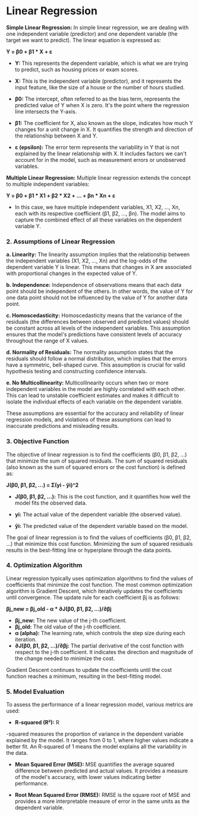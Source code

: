 # Linear Regression

**Simple Linear Regression:**
In simple linear regression, we are dealing with one independent variable (predictor) and one dependent variable (the target we want to predict). The linear equation is expressed as:

**Y = β0 + β1 * X + ε**

- **Y:** This represents the dependent variable, which is what we are trying to predict, such as housing prices or exam scores.
  
- **X:** This is the independent variable (predictor), and it represents the input feature, like the size of a house or the number of hours studied.

- **β0:** The intercept, often referred to as the bias term, represents the predicted value of Y when X is zero. It's the point where the regression line intersects the Y-axis.

- **β1:** The coefficient for X, also known as the slope, indicates how much Y changes for a unit change in X. It quantifies the strength and direction of the relationship between X and Y.

- **ε (epsilon):** The error term represents the variability in Y that is not explained by the linear relationship with X. It includes factors we can't account for in the model, such as measurement errors or unobserved variables.

**Multiple Linear Regression:**
Multiple linear regression extends the concept to multiple independent variables:

**Y = β0 + β1 * X1 + β2 * X2 + ... + βn * Xn + ε**

- In this case, we have multiple independent variables, X1, X2, ..., Xn, each with its respective coefficient (β1, β2, ..., βn). The model aims to capture the combined effect of all these variables on the dependent variable Y.

### 2. Assumptions of Linear Regression

**a. Linearity:** The linearity assumption implies that the relationship between the independent variables (X1, X2, ..., Xn) and the log-odds of the dependent variable Y is linear. This means that changes in X are associated with proportional changes in the expected value of Y.

**b. Independence:** Independence of observations means that each data point should be independent of the others. In other words, the value of Y for one data point should not be influenced by the value of Y for another data point.

**c. Homoscedasticity:** Homoscedasticity means that the variance of the residuals (the differences between observed and predicted values) should be constant across all levels of the independent variables. This assumption ensures that the model's predictions have consistent levels of accuracy throughout the range of X values.

**d. Normality of Residuals:** The normality assumption states that the residuals should follow a normal distribution, which implies that the errors have a symmetric, bell-shaped curve. This assumption is crucial for valid hypothesis testing and constructing confidence intervals.

**e. No Multicollinearity:** Multicollinearity occurs when two or more independent variables in the model are highly correlated with each other. This can lead to unstable coefficient estimates and makes it difficult to isolate the individual effects of each variable on the dependent variable.

These assumptions are essential for the accuracy and reliability of linear regression models, and violations of these assumptions can lead to inaccurate predictions and misleading results.

### 3. Objective Function

The objective of linear regression is to find the coefficients (β0, β1, β2, ...) that minimize the sum of squared residuals. The sum of squared residuals (also known as the sum of squared errors or the cost function) is defined as:

**J(β0, β1, β2, ...) = Σ(yi - ŷi)^2**

- **J(β0, β1, β2, ...):** This is the cost function, and it quantifies how well the model fits the observed data.

- **yi:** The actual value of the dependent variable (the observed value).

- **ŷi:** The predicted value of the dependent variable based on the model.

The goal of linear regression is to find the values of coefficients (β0, β1, β2, ...) that minimize this cost function. Minimizing the sum of squared residuals results in the best-fitting line or hyperplane through the data points.

### 4. Optimization Algorithm

Linear regression typically uses optimization algorithms to find the values of coefficients that minimize the cost function. The most common optimization algorithm is Gradient Descent, which iteratively updates the coefficients until convergence. The update rule for each coefficient βj is as follows:

**βj_new = βj_old - α * ∂J(β0, β1, β2, ...)/∂βj**

- **βj_new:** The new value of the j-th coefficient.
- **βj_old:** The old value of the j-th coefficient.
- **α (alpha):** The learning rate, which controls the step size during each iteration.
- **∂J(β0, β1, β2, ...)/∂βj:** The partial derivative of the cost function with respect to the j-th coefficient. It indicates the direction and magnitude of the change needed to minimize the cost.

Gradient Descent continues to update the coefficients until the cost function reaches a minimum, resulting in the best-fitting model.

### 5. Model Evaluation

To assess the performance of a linear regression model, various metrics are used:

- **R-squared (R²):** R

-squared measures the proportion of variance in the dependent variable explained by the model. It ranges from 0 to 1, where higher values indicate a better fit. An R-squared of 1 means the model explains all the variability in the data.

- **Mean Squared Error (MSE):** MSE quantifies the average squared difference between predicted and actual values. It provides a measure of the model's accuracy, with lower values indicating better performance.

- **Root Mean Squared Error (RMSE):** RMSE is the square root of MSE and provides a more interpretable measure of error in the same units as the dependent variable.

